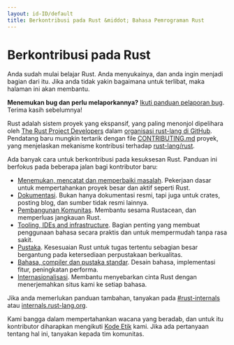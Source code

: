 ```yaml
---
layout: id-ID/default
title: Berkontribusi pada Rust &middot; Bahasa Pemrograman Rust
---
```


# Berkontribusi pada Rust

Anda sudah mulai belajar Rust. Anda menyukainya, dan anda ingin menjadi bagian
dari itu. Jika anda tidak yakin bagaimana untuk terlibat, maka halaman ini
akan membantu.

**Menemukan bug dan perlu melaporkannya?** [Ikuti panduan pelaporan bug][bugs]. Terima kasih sebelumnya!

Rust adalah sistem proyek yang ekspansif, yang paling menonjol dipelihara
oleh [The Rust Project Developers][devs] dalam [organisasi rust-lang di GitHub][rust-lang]. Pendatang baru
mungkin tertarik dengan file [CONTRIBUTING.md] proyek, yang menjelaskan mekanisme kontribusi terhadap [rust-lang/rust].

Ada banyak cara untuk berkontribusi pada kesuksesan Rust.
Panduan ini berfokus pada beberapa jalan bagi kontributor baru:

* [Menemukan, mencatat dan memperbaiki masalah](contribute-bugs.html). Pekerjaan
  dasar untuk mempertahankan proyek besar dan aktif seperti Rust.
* [Dokumentasi](contribute-docs.html). Bukan hanya dokumentasi resmi,
  tapi juga untuk crates, posting blog, dan sumber tidak resmi lainnya.
* [Pembangunan Komunitas](contribute-community.html). Membantu sesama
  Rustacean, dan memperluas jangkauan Rust.
* [Tooling, IDEs and infrastructure](contribute-tools.html). Bagian
  penting yang membuat penggunaan bahasa secara praktis dan untuk mempermudah tanpa rasa sakit.
* [Pustaka](contribute-libs.html). Kesesuaian Rust
  untuk tugas tertentu sebagian besar bergantung pada ketersediaan perpustakaan berkualitas.
* [Bahasa, compiler dan pustaka standar](contribute-compiler.html). Desain bahasa,
  implementasi fitur, peningkatan performa.
* [Internasionalisasi](contribute-translations.html). Membantu menyebarkan
  cinta Rust dengan menerjemahkan situs kami ke setiap bahasa.

Jika anda memerlukan panduan tambahan, tanyakan pada [#rust-internals] atau [internals.rust-lang.org].

Kami bangga dalam mempertahankan wacana yang beradab, dan untuk itu kontributor
diharapkan mengikuti [Kode Etik][coc] kami. Jika ada pertanyaan tentang
hal ini, tanyakan kepada tim komunitas.

<!--
TODO: Write a guide to rust processes and governance to link from here
TODO: List of active initiatives
TODO: Write guide to advertising Rust projects to link from
libs / community building
-->

[#rust-internals]: https://client00.chat.mibbit.com/?server=irc.mozilla.org&channel=%23rust-internals
[CONTRIBUTING.md]: https://github.com/rust-lang/rust/blob/master/CONTRIBUTING.md
[bugs]: https://github.com/rust-lang/rust/blob/master/CONTRIBUTING.md#bug-reports
[coc]: https://www.rust-lang.org/conduct.html
[community team]: https://www.rust-lang.org/team.html#Community
[dev_proc]: community.html#rust-development
[devs]: https://github.com/rust-lang/rust/graphs/contributors
[internals.rust-lang.org]: https://internals.rust-lang.org/
[rust-lang/rust]: https://github.com/rust-lang/rust
[rust-lang]: https://github.com/rust-lang
